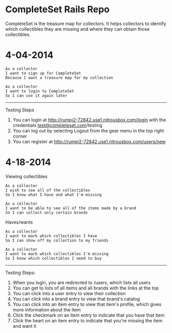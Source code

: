# CompleteSet Rails Repo

CompleteSet is the treasure map for collectors. It helps collectors to identify which collectibles they are missing and where they can obtain those collectibles.

# 4-04-2014

```
As a collector
I want to sign up for CompleteSet
Because I want a treasure map for my collection
```

```
As a collector
I want to login to CompleteSet
So I can use it again later
```

--------

Testing Steps

1. You can login at http://rumpj2-72842.use1.nitrousbox.com/login with the credentials test@completeset.com/testing
2. You can log out by selecting Logout from the gear menu in the top right corner
3. You can register at http://rumpj2-72842.use1.nitrousbox.com/users/new

# 4-18-2014

Viewing collectibles

```
As a collector
I wish to see all of the collectibles
So I know what I have and what I'm missing
```

```
As a collector
I want to be able to see all of the items made by a brand
So I can collect only certain brands
```

Haves/wants

```
As a collector
I want to mark which collectibles I have
So I can show off my collection to my friends
```

```
As a collector
I want to mark which collectibles I'm missing
So I know which collectibles I need to buy
```

------------

Testing Steps:

1. When you login, you are redirected to /users, which lists all users
2. You can get to lists of all items and all brands with the links at the top
3. You can click into a user entry to view their collection
4. You can click into a brand entry to view that brand's catalog
5. You can click into an item entry to view that item's profile, which gives more information about the item
6. Click the checkmark on an item entry to indicate that you have that item
7. Click the heart on an item entry to indicate that you're missing the item and want it
